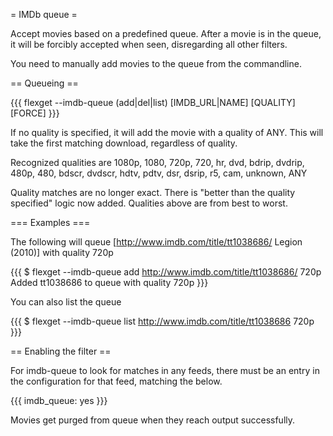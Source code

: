 = IMDb queue =

Accept movies based on a predefined queue. After a movie is in the queue, it will be forcibly accepted when seen, disregarding all other filters.

You need to manually add movies to the queue from the commandline.

== Queueing ==

{{{
flexget --imdb-queue (add|del|list) [IMDB_URL|NAME] [QUALITY] [FORCE]
}}}

If no quality is specified, it will add the movie with a quality of ANY. This will take the first matching download, regardless of quality.

Recognized qualities are 1080p, 1080, 720p, 720, hr, dvd, bdrip, dvdrip, 480p, 480, bdscr, dvdscr, hdtv, pdtv, dsr, dsrip, r5, cam, unknown, ANY

Quality matches are no longer exact. There is "better than the quality specified" logic now added. Qualities above are from best to worst.

=== Examples ===

The following will queue [http://www.imdb.com/title/tt1038686/ Legion (2010)] with quality 720p

{{{
$ flexget --imdb-queue add http://www.imdb.com/title/tt1038686/ 720p
Added tt1038686 to queue with quality 720p
}}}


You can also list the queue

{{{
$ flexget --imdb-queue list
http://www.imdb.com/title/tt1038686 720p
}}}

== Enabling the filter ==

For imdb-queue to look for matches in any feeds, there must be an entry in the configuration for that feed, matching the below.

{{{
imdb_queue: yes
}}}

Movies get purged from queue when they reach output successfully.
